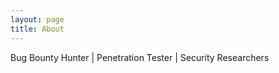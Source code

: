 ```yaml
---
layout: page
title: About
---
```





Bug Bounty Hunter | Penetration Tester  | Security Researchers
